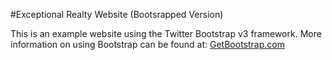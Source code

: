 #Exceptional Realty Website (Bootsrapped Version)

This is an example website using the Twitter Bootstrap v3 framework.
More information on using Bootstrap can be found at:
[GetBootstrap.com](http://getbootstrap.com)